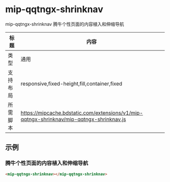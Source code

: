 # mip-qqtngx-shrinknav

mip-qqtngx-shrinknav 腾牛个性页面的内容植入和伸缩导航

标题|内容
----|----
类型|通用
支持布局|responsive,fixed-height,fill,container,fixed
所需脚本|https://mipcache.bdstatic.com/extensions/v1/mip-qqtngx-shrinknav/mip-qqtngx-shrinknav.js


## 示例

### 腾牛个性页面的内容植入和伸缩导航
```html
<mip-qqtngx-shrinknav></mip-qqtngx-shrinknav>
```


